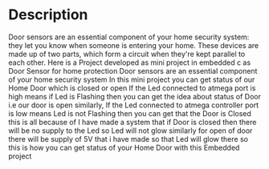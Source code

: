 # Description
Door sensors are an essential component of your home security system: they let you know when someone is entering your home. These devices are made up of two parts, which form a circuit when they're kept parallel to each other.
Here is a Project developed as mini project in embedded c as  Door Sensor for home protection Door sensors are an essential component of your home security system In this mini project you can get status of our Home Door which is closed or open If the Led connected to atmega port is high means if Led is Flashing then you can get the idea about status of Door i.e our door is open similarly, If the Led connected to atmega controller port is low means Led is not Flashing then you can get that the Door is Closed this is all because of I have made a system that if Door is closed then there will be no supply to the Led so Led will not glow similarly for open of door there will be supply of 5V that i have made so that Led will glow there so this is how you can get status of your Home Door with this Embedded project
